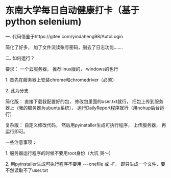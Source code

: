 # 东南大学每日自动健康打卡（基于python selenium)

一. 代码借鉴于https://gitee.com/yindaheng98/AutoLogin

简化了好多， 加了文件流读账号密码，删去了日志功能.......

二. 如何运行？

要求： 一个云服务器， 推荐linux版的， windows的也行

1\. 首先在服务器上安装chrome和chromedriver（必须）

2\. 此为分支

简化版： 直接下载我配置好的包， 修改包里面的user.txt就行，
把包上传到服务器上（我的服务器为ubuntu系统），
运行DailyReport程序就行（用nohup后台运行）

复杂版： 自定义修改代码， 然后用pyinstaller生成可执行程序， 上传服务器，
再运行即可。

一些注意事项：

1\. 服务器运行程序的时候不要用root身份（大坑 哭～）

2\. 用pyinstaller生成可执行程序不要用 ---onefile 或 -F，
即只生成一个文件，要不然读取不了user.txt
